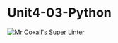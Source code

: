 # Unit4-03-Python
[![Mr Coxall's Super Linter](https://github.com/ICS3U-Programming-SamuelNkongolo/Unit4-03-Python/workflows/Mr%20Coxall's%20Super%20Linter/badge.svg)](https://github.com/ICS3U-Programming-SamuelNkongolo/Unit4-03-Python/actions/)
